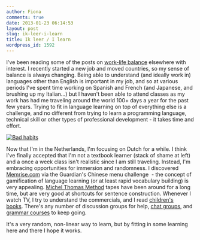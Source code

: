 ```yaml
---
author: Fiona
comments: true
date: 2013-01-23 06:14:53
layout: post
slug: ik-leer-i-learn
title: Ik leer / I learn
wordpress_id: 1592
---
```


I've been reading some of the posts on [work-life balance](http://www.attemptingelegance.com/?p=1857) elsewhere with interest. I recently started a new job and moved countries, so my sense of balance is always changing. Being able to understand (and ideally work in) languages other than English is important in my job, and so at various periods I've spent time working on Spanish and French (and Japanese, and brushing up my Italian...) but I haven't been able to attend classes as my work has had me traveling around the world 100+ days a year for the past few years. Trying to fit in language learning on top of everything else is a challenge, and no different from trying to learn a programming language, technical skill or other types of professional development - it takes time and effort.

[![Bad habits](http://farm8.staticflickr.com/7239/7067025897_ea41aa2d20_m.jpg)](http://www.flickr.com/photos/blisspix/7067025897/)

Now that I'm in the Netherlands, I'm focusing on Dutch for a while. I think I've finally accepted that I'm not a textbook learner (stack of shame at left) and a once a week class isn't realistic since I am still traveling. Instead, I'm embracing opportunities for immersion and randomness. I discovered [Memrise.com](http://www.memrise.com/) via the Guardian's Chinese menu challenge  - the concept of gamification of language learning (or at least rapid vocabulary building) is very appealing. [Michel Thomas Method](http://www.michelthomas.com/) tapes have been around for a long time, but are very good at shortcuts for sentence construction. Whenever I watch TV, I try to understand the commercials, and I read [children's books](http://en.wikipedia.org/wiki/Jip_and_Janneke). There's any number of discussion groups for help, [chat groups](http://www.livemocha.com/), and [grammar courses](http://dutchgrammar.com/) to keep going.

It's a very random, non-linear way to learn, but by fitting in some learning here and there I hope it works.
